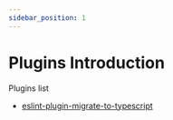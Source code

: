 ```yaml
---
sidebar_position: 1
---
```


# Plugins Introduction

Plugins list

- [eslint-plugin-migrate-to-typescript](./plugins/migrate-to-typescript/intro)
